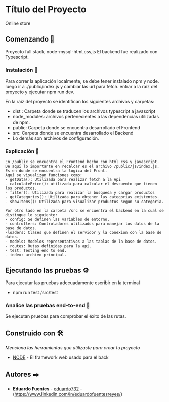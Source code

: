 # Título del Proyecto

Online store 

## Comenzando 🚀

Proyecto full stack, node-mysql-html,css,js
El backend fue realizado con Typescript.


### Instalación 🔧

Para correr la aplicación localmente, se debe tener instalado npm y node.
luego ir a ./public/index.js y cambiar las url para fetch.
entrar a la raiz del proyecto y ejecutar npm run dev.

En la raiz del proyecto se identifican los siguientes archivos y carpetas:

- dist : Carpeta donde se traducen los archivos typescript a javascript
- node_modules: archivos pertenecientes a las dependencias utilizadas de npm.
- public: Carpeta donde se encuentra desarrollado el Frontend
- src: Carpeta donde se encuentra desarrollado el Backend
- Lo demás son archivos de configuración.

### Explicación 🔧

    En /public se encuentra el Frontend hecho con html css y javascript.
    De aquí lo importante en recalcar es el archivo /public/js/index.js.
    Es en donde se encuentra la lógica del Front.
    Aquí se visualizan funciones como:
    - getData(): Utilizada para realizar fetch a la Api
    - calculatePrice(): utilizada para calcular el descuento que tienen los productos.
    - filter(): Utilizada para realizar la busqueda y cargar productos
    - getCategories(): Utilizada para obtener las categorias existentes.
    - showItems(): Utilizada para visualizar productos segun su categoria.

    Por otro lado en la carpeta /src se encuentra el backend en la cual se distingue lo siguiente:
    - config: Se definen las variables de entorno.
    - controllers: Controladores utilizados para manejar los datos de la base de datos.
    -loaders: Clases que definen el servidor y la conexion con la base de datos.
    - models: Modelos representativos a las tablas de la base de datos.
    - routes: Rutas definidas para la api.
    - test: Testing end to end.
    - index: archivo principal.

## Ejecutando las pruebas ⚙️

Para ejecutar las pruebas adecuadamente escribir en la terminal
- npm run test /src/test

### Analice las pruebas end-to-end 🔩

Se ejecutan pruebas para comprobar el éxito de las rutas.

## Construido con 🛠️

_Menciona las herramientas que utilizaste para crear tu proyecto_

* [NODE](https://nodejs.dev/) - El framework web usado para el back


## Autores ✒️

* **Eduardo Fuentes**  - [eduardo732](https://github.com/eduardo732) - (https://www.linkedin.com/in/eduardofuentesreyes/)

